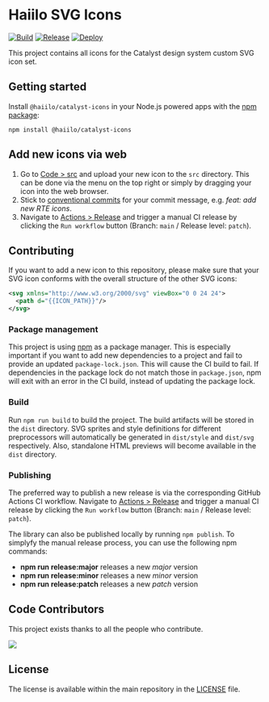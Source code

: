 # Haiilo SVG Icons

[![Build](https://github.com/haiilo/catalyst-icons/actions/workflows/build.yml/badge.svg)](https://github.com/haiilo/catalyst-icons/actions/workflows/build.yml)
[![Release](https://github.com/haiilo/catalyst-icons/actions/workflows/release.yml/badge.svg)](https://github.com/haiilo/catalyst-icons/actions/workflows/release.yml)
[![Deploy](https://github.com/haiilo/catalyst-icons/actions/workflows/pages.yml/badge.svg)](https://github.com/haiilo/catalyst-icons/actions/workflows/pages.yml)

This project contains all icons for the Catalyst design system custom SVG icon
set.

## Getting started

Install `@haiilo/catalyst-icons` in your Node.js powered apps with the
[npm package](https://www.npmjs.com/package/@haiilo/catalyst-icons):

```shell
npm install @haiilo/catalyst-icons
```

## Add new icons via web

1. Go to [Code > src](https://github.com/haiilo/catalyst-icons/tree/main/src)
and upload your new icon to the `src` directory. This can be done via the menu
on the top right or simply by dragging your icon into the web browser.
2. Stick to [conventional commits](https://www.conventionalcommits.org/en/v1.0.0/) for your commit message, e.g. _feat: add new RTE icons_.
3. Navigate to [Actions > Release](https://github.com/haiilo/catalyst-icons/actions/workflows/release.yml) and trigger a manual CI release by clicking the `Run workflow`
button (Branch: `main` / Release level: `patch`).

## Contributing

If you want to add a new icon to this repository, please make sure that your SVG
icon conforms with the overall structure of the other SVG icons:

```svg
<svg xmlns="http://www.w3.org/2000/svg" viewBox="0 0 24 24">
  <path d="{{ICON_PATH}}"/>
</svg>
```

### Package management

This project is using [npm](https://www.npmjs.com/) as a package manager. This
is especially important if you want to add new dependencies to a project and
fail to provide an updated `package-lock.json`. This will cause the CI build to
fail. If dependencies in the package lock do not match those in `package.json`,
npm will exit with an error in the CI build, instead of updating the package
lock.

### Build

Run `npm run build` to build the project. The build artifacts will be stored in
the `dist` directory. SVG sprites and style definitions for different
preprocessors will automatically be generated in `dist/style` and `dist/svg`
respectively. Also, standalone HTML previews will become available in the `dist`
directory.

### Publishing

The preferred way to publish a new release is via the corresponding GitHub
Actions CI workflow. Navigate to [Actions > Release](https://github.com/haiilo/catalyst-icons/actions/workflows/release.yml)
and trigger a manual CI release by clicking the `Run workflow` button
(Branch: `main` / Release level: `patch`).

The library can also be published locally by running `npm publish`. To simplyfy
the manual release process, you can use the following npm commands:

 * **npm run release:major** releases a new *major* version
 * **npm run release:minor** releases a new *minor* version
 * **npm run release:patch** releases a new *patch* version

## Code Contributors

This project exists thanks to all the people who contribute.

<a href="https://github.com/haiilo/catalyst-icons/graphs/contributors">
  <img src="https://contrib.rocks/image?repo=haiilo/catalyst-icons" />
</a>

## License

The license is available within the main repository in the
[LICENSE](https://github.com/haiilo/catalyst/blob/main/LICENSE) file.
